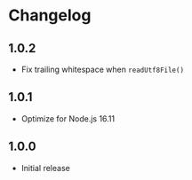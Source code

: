 # Changelog

## 1.0.2

-   Fix trailing whitespace when `readUtf8File()`
## 1.0.1

-   Optimize for Node.js 16.11

## 1.0.0

-   Initial release
